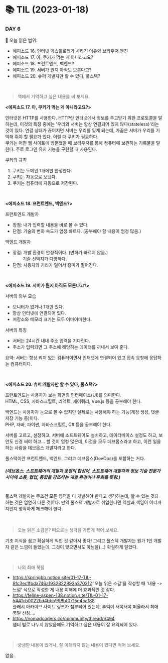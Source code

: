 # :books: TIL (2023-01-18)

### DAY 6
🔖 오늘 읽은 범위:
- 에피소드 16. 인터넷 익스플로러가 사라진 이유와 브라우저 엔진
- 에피소드 17. 아, 쿠키가 먹는 게 아니라고요?
- 에피소드 18. 프런트엔드, 백엔드?
- 에피소드 19. 서버가 뭔지 아직도 모른다고?
- 에피소드 20. 슈퍼 개발자만 할 수 있다, 풀스택?

<br>

> 책에서 기억하고 싶은 내용을 써 보세요.

**<에피소드 17. 아, 쿠키가 먹는 게 아니라고요?>**  

인터넷은 HTTP를 사용한다. HTTP란 인터넷에서 정보를 주고받기 위한 프로토콜을 말하는데, 이것의 특징 중에는 '우리와 서버는 항상 연결되어 있지 않다(stateless)'라는 것이 있다. 연결 상태가 끊어지면 서버는 우리를 잊게 되는데, 가끔은 서버가 우리를 기억해 줘야 할 필요가 있다. 이럴 때 쿠키가 필요하다.  
쿠키는 어떤 웹 사이트에 방문했을 때 브라우저를 통해 컴퓨터에 보관하는 기록물을 말한다. 주로 로그인 유지 기능을 구현할 때 사용된다.  

쿠키의 규칙  
1. 쿠키는 도메인 1개에만 한정한다.
2. 쿠키는 자동으로 보낸다.
3. 쿠키는 컴퓨터에 자동으로 저장된다.

<br>

**<에피소드 18. 프런트엔드, 백엔드?>**  

프런트엔드 개발자
- 장점: 내가 입력할 내용을 바로 볼 수 있다.
- 단점: 기술의 변화 속도가 엄청 빠르다. (공부해야 할 내용이 엄청 많음.)

백엔드 개발자
- 장점: 개발 환경이 안정적이다. (변화가 빠르지 않음.)  
　　   기술 선택지가 다양하다.
- 단점: 사용자와 거리가 멀어서 흥미가 떨어진다.

<br>

**<에피소드 19. 서버가 뭔지 아직도 모른다고?>**  

서버의 외부 모습
- 모니터가 없거나 1개만 있다.
- 항상 인터넷에 연결되어 있다.
- 저장소와 메모리 크기는 모두 어마어마한다.

서버의 특징
- 서버는 24시간 내내 주소 입력을 기다린다.
- 주소가 입력되면 그 주소에 해당하는 데이터를 꺼내서 보여 준다.

요약: 서버는 항상 켜져 있는 컴퓨터이면서 인터넷에 연결되어 있고 접속 요청에 응답하는 컴퓨터이다.

<br>

**<에피소드 20. 슈퍼 개발자만 할 수 있다, 풀스택?>**  

프런트엔드는 사용자가 보는 화면의 인터페이스(UI)를 의미한다.  
HTML, CSS, 자바스크립트, 리액트, 제이쿼리, Vue.js 등을 공부해야 한다.

백엔드는 사용자가 눈으로 볼 수 없지만 실제로는 사용해야 하는 기능(계정 생성, 댓글 저장 기능 등)이다.  
PHP, 자바, 파이썬, 자바스크립트, C# 등을 공부해야 한다.

서버를 고르고, 설정하고, 서버에 소프트웨어도 설치하고, 데이터베이스 설정도 하고, 보안도 신경 써야 하고... 할 것이 엄청 많은데, 이것을 모두 데브옵스라고 하고, 이런 일을 하는 사람을 데브옵스 개발자라고 한다.

풀스택이란 프런트엔드, 백엔드, 그리고 데브옵스(DevOps)를 포함하는 거다.  
##### (데브옵스: 스프트웨어의 개발과 운영의 합성어. 소프트웨어 개발자와 정보 기술 전문가 사이에 소통, 협업, 통합을 강조하는 개발 환경이나 문화를 뜻함.)  
<br>
풀스택 개발자는 무조건 모든 영역을 다 개발해야 한다고 생각하는데, 할 수 있는 것돠 하는 것은 엄연히 다른 것이다. 만약 풀스택 개발자로 취업한다면 역할과 책임이 어디까지인지 명확하게 체크해야 한다.

<br>
<br>
<br>

> 오늘 읽은 소감은? 떠오르는 생각을 가볍게 적어 보세요.

기초 지식을 쉽고 확실하게 익힌 것 같아서 좋다! 그리고 풀스택 개발자는 뭔가 1인 개발자 같은 느낌이 들었는데, 그것이 맞으면서도 아님을(...) 확실하게 알았다.

<br>

> 나의 최애 북틸

- https://springbb.notion.site/01-17-TIL-9fc3ec1fbda746a1932822993a370312
'오늘 읽은 소감'을 작성할 때 '내용 -> 느낌' 식으로 작성한 게 내용 이해에 더 효과적인 것 같다.
- https://feline-aspen-138.notion.site/TIL-01-17-5441cb0022bd4bbb998bf0715e45af88  
플래시 아카이브 사이트 링크가 첨부되어 있는데, 추억이 새록새록 떠올라서 최애 북틸 선정....
- https://nomadcoders.co/community/thread/6494  
챕터 별로 나누지 않았음에도 기억하고 싶은 내용이 잘 요약되어 있다.

<br>

> 궁금한 내용이 있거나, 잘 이해되지 않는 내용이 있다면 적어 보세요.

없음.